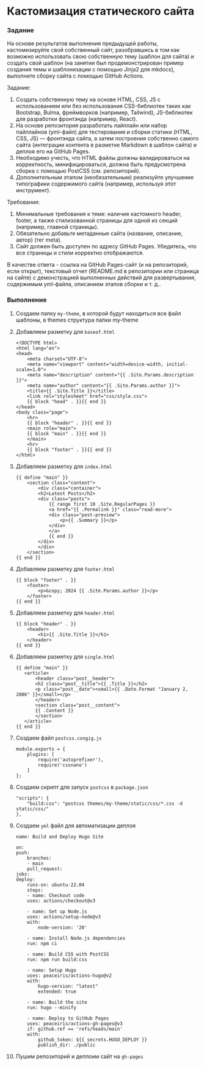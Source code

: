 # Кастомизация статического сайта

### Задание

На основе результатов выполнения предыдущей работы, кастомизируйте свой собственный сайт, разобравшись в том как возможно использовать свою собственную тему (шаблон для сайта) и создать свой шаблон (на занятии был продемонстрирован пример создания темы и шаблонизации с помощью Jinja2 для mkdocs), выполните сборку сайта с помощью GitHub Actions.

Задание:

1. Создать собственную тему на основе HTML, CSS, JS с использованием или без использования CSS-библиотек таких как Bootstrap, Bulma, фреймворков (например, Tailwind), JS-библиотек для разработки фронтэнда (например, React).
2. На основе репозитория разработать пайплайн или набор пайплайнов (yml-файл) для тестирования и сборки статики (HTML, CSS, JS) — фронтэнда сайта, а затем построения собственно самого сайта (интеграции контента в разметке Markdown в шаблон сайта) и деплоя его на GitHub Pages.
3. Необходимо учесть, что HTML файлы должны валидироваться на корректность, минифицироваться, должна быть предусмотрена сборка с помощью PostCSS (см. репозиторий).
4. Дополнительным этапом (необязательным) реализуйте улучшение типографики содержимого сайта (например, используя этот инструмент).

Требования:

1. Минимальные требования к теме: наличие кастомного header, footer, а также стилизованной страницы для одной из секций (например, главной страницы).
2. Обязательно добавьте метаданные сайта (название, описание, автор) (тег meta).
3. Сайт должен быть доступен по адресу GitHub Pages. Убедитесь, что все страницы и стили корректно отображаются.

В качестве ответа - ссылка на GitHub Pages-сайт (и на репозиторий, если открыт), текстовый отчет (README.md в репозитории или страница на сайте) с демонстрацией выполненных действий для развертывания, содержимым yml-файла, описанием этапов сборки и т. д..

### Выполнение

1. Создаем папку `my-theme`, в которой будут находиться все файл шаблоны, в themes
   структура папки my-theme

2. Добавляем разметку для `baseof.html`
   ```
   <!DOCTYPE html>
   <html lang="en">
   <head>
       <meta charset="UTF-8">
       <meta name="viewport" content="width=device-width, initial-scale=1.0">
       <meta name="description" content="{{ .Site.Params.description }}">
       <meta name="author" content="{{ .Site.Params.author }}">
       <title>{{ .Site.Title }}</title>
       <link rel="stylesheet" href="css/style.css">
       {{ block "head" . }}{{ end }}
   </head>
   <body class="page">
       <hr>
       {{ block "header" . }}{{ end }}
       <main role="main">
       {{ block "main" . }}{{ end }}
       </main>
       <hr>
       {{ block "footer" . }}{{ end }}
   </html>
   ```
3. Добавляем разметку для `index.html`
   ```
   {{ define "main" }}
       <section class="content">
           <div class="container">
           <h2>Latest Posts</h2>
           <div class="posts">
               {{ range first 10 .Site.RegularPages }}
               <a href="{{ .Permalink }}" class="read-more">
               <div class="post-preview">
                   <p>{{ .Summary }}</p>
               </div>
               </a>
               {{ end }}
           </div>
           </div>
       </section>
   {{ end }}
   ```
4. Добавляем разметку для `footer.html`

   ```
   {{ block "footer" . }}
       <footer>
           <p>&copy; 2024 {{ .Site.Params.author }}</p>
       </footer>
   {{ end }}

   ```

5. Добавляем разметку для `header.html`
   ```
   {{ block "header" . }}
       <header>
           <h1>{{ .Site.Title }}</h1>
       </header>
   {{ end }}
   ```
6. Добавляем разметку для `single.html`

   ```
   {{ define "main" }}
      <article>
          <header class="post__header">
          <h2 class="post__title">{{ .Title }}</h2>
          <p class="post__date"><small>{{ .Date.Format "January 2, 2006" }}</small></p>
          </header>
          <section class="post__content">
          {{ .Content }}
          </section>
      </article>
   {{ end }}
   ```

7. Создаем файл `postcss.congig.js`
   ```
   module.exports = {
       plugins: [
           require('autoprefixer'),
           require('cssnano')
       ]
   };
   ```
8. Создаем скрипт для запуск `postcss` в `package.json`
   ```
   "scripts": {
       "build:css": "postcss themes/my-theme/static/css/*.css -d static/css/"
   },
   ```
9. Создаем `yml` файл для автоматизации деплоя

   ```
   name: Build and Deploy Hugo Site

   on:
   push:
       branches:
       - main
       pull_request:
   jobs:
   deploy:
       runs-on: ubuntu-22.04
       steps:
       - name: Checkout code
       uses: actions/checkout@v3

       - name: Set up Node.js
       uses: actions/setup-node@v3
       with:
           node-version: '20'

       - name: Install Node.js dependencies
       run: npm ci

       - name: Build CSS with PostCSS
       run: npm run build:css

       - name: Setup Hugo
       uses: peaceiris/actions-hugo@v2
       with:
           hugo-version: "latest"
           extended: true

       - name: Build the site
       run: hugo --minify

       - name: Deploy to GitHub Pages
       uses: peaceiris/actions-gh-pages@v3
       if: github.ref == 'refs/heads/main'
       with:
           github_token: ${{ secrets.HUGO_DEPLOY }}
           publish_dir: ./public
   ```

10. Пушим репозиторий и деплоим сайт на `gh-pages`
